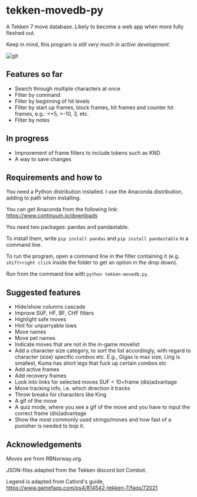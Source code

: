 # tekken-movedb-py
A Tekken 7 move database. Likely to become a web app when more fully fleshed out.

Keep in mind, this program is *still very much in active development*.

![git](https://user-images.githubusercontent.com/19252374/29139547-9c495706-7d47-11e7-9636-b233bc051b18.png)

## Features so far
* Search through multiple characters at once
* Filter by command
* Filter by beginning of hit levels
* Filter by start up frames, block frames, hit frames and counter hit frames, e.g.: <+5, >-10, 3, etc.
* Filter by  notes

## In progress
* Improvement of frame filters to include tokens such as KND
* A way to save changes

## Requirements and how to
You need a Python distribution installed. I use the Anaconda distribution, adding to path when installing.

You can get Anaconda from the following link: https://www.continuum.io/downloads

You need two packages: pandas and pandastable.

To install them, write `pip install pandas` and `pip install pandastable` in a command line.

To run the program, open a command line in the filter containing it (e.g. `shift+right click` inside the folder to get an option in the drop down).

Run from the command line with `python tekken-movedb.py`.

## Suggested features
* Hide/show columns cascade
* Improve SUF, HF, BF, CHF filters
* Highlight safe moves
* Hint for unparryable lows
* Move names
* Move pet names
* Indicate moves that are not in the in-game movelist
* Add a character size category, to sort the list accordingly, with regard to character (size) specific combos etc. E.g., Gigas is max size, Ling is smallest, Kuma has short legs that fuck up certain combos etc
* Add active frames
* Add recovery frames
* Look into links for selected moves SUF < 10+frame (dis)advantage
* Move tracking info, i.e. which direction it tracks
* Throw breaks for characters like King
* A gif of the move
* A quiz mode, where you see a gif of the move and you have to input the correct frame (dis)advantage
* Show the most commonly used strings/moves and how fast of a punisher is needed to bop it.

## Acknowledgements
Moves are from RBNorway.org.

JSON-files adapted from the Tekken discord bot Combot.

Legend is adapted from Catlord's guide, https://www.gamefaqs.com/ps4/814542-tekken-7/faqs/72021
